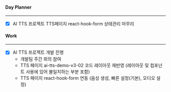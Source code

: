 
#### Day Planner
---
- [x] AI TTS 프로젝트 TTS페이지 react-hook-form 상태관리 마무리

#### Work
---
- [x] AI TTS 프로젝트 개발 진행
	- 개발팀 주간 회의 참여
	- TTS 페이지 ai-tts-demo-v3-02 코드 레이아웃 재반영 (레이아웃 및 컴포넌트 사용에 있어 불일치하는 부분 포함)
	- TTS 페이지 react-hook-form 연동 (음성 생성, 빠른 설정(기본), 오디오 설정)


